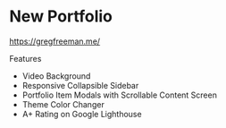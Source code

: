 # New Portfolio

https://gregfreeman.me/

Features
- Video Background
- Responsive Collapsible Sidebar
- Portfolio Item Modals with Scrollable Content Screen
- Theme Color Changer
- A+ Rating on Google Lighthouse
